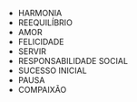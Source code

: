 - HARMONIA
- REEQUILÍBRIO
- AMOR
- FELICIDADE
- SERVIR
- RESPONSABILIDADE SOCIAL
- SUCESSO INICIAL
- PAUSA
- COMPAIXÃO